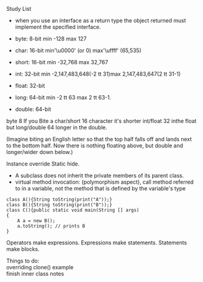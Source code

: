 Study List

- when you use an interface as a return type the object returned must implement the specified interface.

- byte: 8-bit min -128 max 127
- char: 16-bit min'\u0000' (or 0) max'\uffff' (65,535)
- short: 16-bit min -32,768 max 32,767
- int: 32-bit min -2,147,483,648(-2 tt 31)max 2,147,483,647(2 tt 31-1)
- float: 32-bit
- long: 64-bit min -2 tt 63 max 2 tt 63-1.
- double: 64-bit

byte 		8  If you Bite a
char/short  16 character it's shorter
int/float   32 inthe float but
long/double 64 longer in the double.

(Imagine biting an English letter so that the top half falls off and lands next to the bottom half. Now there is nothing floating above, but double and longer/wider down below.)

Instance override
Static hide.

- A subclass does not inherit the private members of its parent class. 
- virtual method invocation: (polymorphism aspect), call method referred to in a variable, not the method that is defined by the variable's type
```
class A(){String toString(print("A"));}
class B(){String toString(print("B"));}
class C(){public static void main(String [] args)
{
	A a = new B();
	a.toString(); // prints B
}
```

Operators make expressions.
Expressions make statements.
Statements make blocks.


Things to do:  
overriding clone() example  
finish inner class notes  



